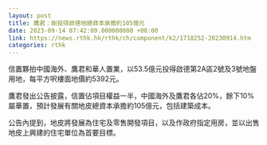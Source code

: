 ```yaml
---
layout: post
title: 鷹君：剛投得啟德地總資本承擔約105億元
date: 2023-09-14 07:42:09.000000000 +08:00
link: https://news.rthk.hk/rthk/ch/component/k2/1718252-20230914.htm
categories: rthk
---
```


信置夥拍中國海外、鷹君和華人置業，以53.5億元投得啟德第2A區2號及3號地盤用地，每平方呎樓面地價約5392元。

鷹君發出公告披露，信置佔項目權益一半，中國海外及鷹君各佔20%，餘下10%屬華置，預計發展有關地皮總資本承擔約105億元，包括建築成本。

公告內提到，地皮將發展為住宅及零售開發項目，以及作政府指定用房，並以出售地皮上興建的住宅單位為首要目標。
